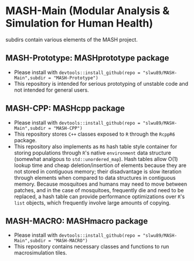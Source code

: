 # MASH-Main (Modular Analysis & Simulation for Human Health)

 subdirs contain various elements of the MASH project.

## MASH-Prototype: MASHprototype package
 * Please install with `devtools::install_github(repo = "slwu89/MASH-Main",subdir = "MASH-Prototype")`
 * This repository is intended for serious prototyping of unstable code and not intended for general users.

## MASH-CPP: MASHcpp package
* Please install with `devtools::install_github(repo = "slwu89/MASH-Main",subdir = "MASH-CPP")`
* This repository stores `C++` classes exposed to `R` through the `RcppR6` package.
* This repository also implements as `R6` hash table style container for storing populations through `R`'s native `environment` data structure (somewhat analgous to `std::unordered_map`). Hash tables allow O(1) lookup time and cheap deletion/insertion of elements because they are not stored in contiguous memory; their disadvantage is slow iteration through elements when compared to data structures in contiguous memory. Because mosquitoes and humans may need to move between patches, and in the case of mosquitoes, frequently die and need to be replaced, a hash table can provide performance optimizations over `R`'s `list` objects, which frequently involve large amounts of copying.

## MASH-MACRO: MASHmacro package
* Please install with `devtools::install_github(repo = "slwu89/MASH-Main",subdir = "MASH-MACRO")`
* This repository contains necessary classes and functions to run macrosimulation tiles.
